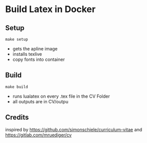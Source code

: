 # Build Latex in Docker

## Setup 
```
make setup
```
* gets the apline image
* installs texlive
* copy fonts into container

## Build
```
make build
```
* runs lualatex on every .tex file in the CV Folder
* all outputs are in CV/outpu


## Credits

inspired by https://github.com/simonschiele/curriculum-vitae and https://gitlab.com/mruediger/cv 
